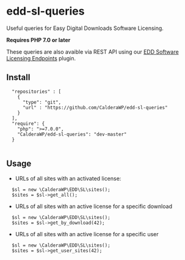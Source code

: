 # edd-sl-queries
Useful queries for Easy Digital Downloads Software Licensing.

<strong>Requires PHP 7.0 or later</strong>

These queries are also avaible via REST API using our [EDD Software Licensing Endpoints](https://github.com/CalderaWP/edd-sl-api) plugin.

## Install
```
  "repositories" : [
    {
      "type": "git",
      "url" : "https://github.com/CalderaWP/edd-sl-queries"
    }
  ],
  "require": {
    "php": ">=7.0.0",
    "CalderaWP/edd-sl-queries": "dev-master"
  }
  
```

## Usage

* URLs of all sites with an activated license:
```
  $sl = new \CalderaWP\EDD\SL\sites();
  $sites = $sl->get_all();
```

* URLs of all sites with an active license for a specific download
```
  $sl = new \CalderaWP\EDD\SL\sites();
  $sites = $sl->get_by_download(42);
```


* URLs of all sites with an active license for a specific user
```
  $sl = new \CalderaWP\EDD\SL\sites();
  $sites = $sl->get_user_sites(42);
```

